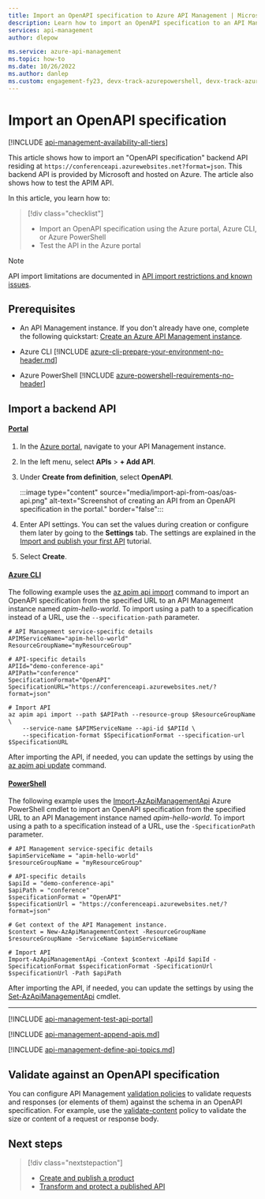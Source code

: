 ```yaml
---
title: Import an OpenAPI specification to Azure API Management | Microsoft Docs
description: Learn how to import an OpenAPI specification to an API Management instance using the Azure portal, Azure CLI, or Azure PowerShell. Then, test the API in the Azure portal.
services: api-management
author: dlepow

ms.service: azure-api-management
ms.topic: how-to
ms.date: 10/26/2022
ms.author: danlep
ms.custom: engagement-fy23, devx-track-azurepowershell, devx-track-azurecli
---
```

# Import an OpenAPI specification

[!INCLUDE [api-management-availability-all-tiers](../../includes/api-management-availability-all-tiers.md)]

This article shows how to import an "OpenAPI specification" backend API residing at `https://conferenceapi.azurewebsites.net?format=json`. This backend API is provided by Microsoft and hosted on Azure. The article also shows how to test the APIM API. 

In this article, you learn how to:
> [!div class="checklist"]
> * Import an OpenAPI specification using the Azure portal, Azure CLI, or Azure PowerShell
> * Test the API in the Azure portal

> [!NOTE]
> API import limitations are documented in [API import restrictions and known issues](api-management-api-import-restrictions.md).

## Prerequisites

* An API Management instance. If you don't already have one, complete the following quickstart: [Create an Azure API Management instance](get-started-create-service-instance.md).

* Azure CLI
    [!INCLUDE [azure-cli-prepare-your-environment-no-header.md](~/reusable-content/azure-cli/azure-cli-prepare-your-environment-no-header.md)]


* Azure PowerShell
    [!INCLUDE [azure-powershell-requirements-no-header](~/reusable-content/ce-skilling/azure/includes/azure-powershell-requirements-no-header.md)]

## <a name="create-api"> </a>Import a backend API

#### [Portal](#tab/portal)

1. In the [Azure portal](https://portal.azure.com), navigate to your API Management instance.
1. In the left menu, select **APIs** > **+ Add API**.
1. Under **Create from definition**, select **OpenAPI**.

    :::image type="content" source="media/import-api-from-oas/oas-api.png" alt-text="Screenshot of creating an API from an OpenAPI specification in the portal." border="false":::
1. Enter API settings. You can set the values during creation or configure them later by going to the **Settings** tab. The settings are explained in the [Import and publish your first API](import-and-publish.md#import-and-publish-a-backend-api) tutorial.
1. Select **Create**.

#### [Azure CLI](#tab/cli)

The following example uses the [az apim api import](/cli/azure/apim/api#az-apim-api-import) command to import an OpenAPI specification from the specified URL to an API Management instance named *apim-hello-world*. To import using a path to a specification instead of a URL, use the `--specification-path` parameter.

```azurecli-interactive
# API Management service-specific details
APIMServiceName="apim-hello-world"
ResourceGroupName="myResourceGroup"

# API-specific details
APIId="demo-conference-api"
APIPath="conference"
SpecificationFormat="OpenAPI"
SpecificationURL="https://conferenceapi.azurewebsites.net/?format=json"

# Import API
az apim api import --path $APIPath --resource-group $ResourceGroupName \
    --service-name $APIMServiceName --api-id $APIId \
    --specification-format $SpecificationFormat --specification-url $SpecificationURL
```

After importing the API, if needed, you can update the settings by using the [az apim api update](/cli/azure/apim/api#az-apim-api-update) command.

#### [PowerShell](#tab/powershell)

The following example uses the [Import-AzApiManagementApi](/powershell/module/az.apimanagement/import-azapimanagementapi?) Azure PowerShell cmdlet to import an OpenAPI specification from the specified URL to an API Management instance named *apim-hello-world*. To import using a path to a specification instead of a URL, use the `-SpecificationPath` parameter.

```powershell-interactive
# API Management service-specific details
$apimServiceName = "apim-hello-world"
$resourceGroupName = "myResourceGroup"

# API-specific details
$apiId = "demo-conference-api"
$apiPath = "conference"
$specificationFormat = "OpenAPI"
$specificationUrl = "https://conferenceapi.azurewebsites.net/?format=json"

# Get context of the API Management instance. 
$context = New-AzApiManagementContext -ResourceGroupName $resourceGroupName -ServiceName $apimServiceName

# Import API
Import-AzApiManagementApi -Context $context -ApiId $apiId -SpecificationFormat $specificationFormat -SpecificationUrl $specificationUrl -Path $apiPath
```

After importing the API, if needed, you can update the settings by using the [Set-AzApiManagementApi](/powershell/module/az.apimanagement/set-azapimanagementapi) cmdlet.

---

[!INCLUDE [api-management-test-api-portal](../../includes/api-management-test-api-portal.md)]

[!INCLUDE [api-management-append-apis.md](../../includes/api-management-append-apis.md)]

[!INCLUDE [api-management-define-api-topics.md](../../includes/api-management-define-api-topics.md)]

## Validate against an OpenAPI specification

You can configure API Management [validation policies](api-management-policies.md#content-validation) to validate requests and responses (or elements of them) against the schema in an OpenAPI specification. For example, use the [validate-content](validate-content-policy.md) policy to validate the size or content of a request or response body.

## Next steps

> [!div class="nextstepaction"]
> * [Create and publish a product](api-management-howto-add-products.md)
> * [Transform and protect a published API](transform-api.md)

